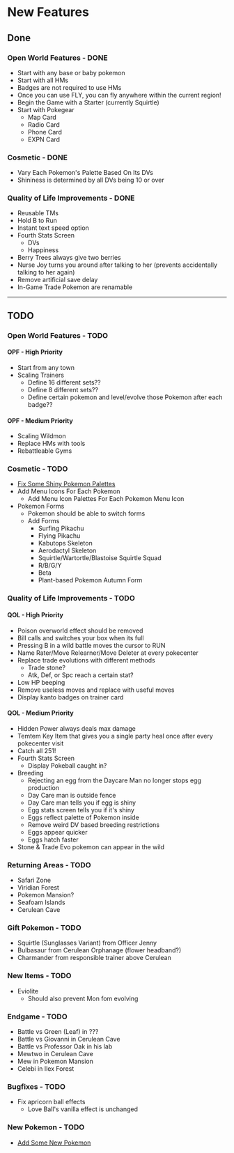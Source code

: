 # New Features

## Done

### Open World Features - DONE

- Start with any base or baby pokemon
- Start with all HMs
- Badges are not required to use HMs
- Once you can use FLY, you can fly anywhere within the current region!
- Begin the Game with a Starter (currently Squirtle)
- Start with Pokegear
  - Map Card
  - Radio Card
  - Phone Card
  - EXPN Card

### Cosmetic - DONE

- Vary Each Pokemon's Palette Based On Its DVs
- Shininess is determined by all DVs being 10 or over

### Quality of Life Improvements - DONE

- Reusable TMs
- Hold B to Run
- Instant text speed option
- Fourth Stats Screen
  - DVs
  - Happiness
- Berry Trees always give two berries
- Nurse Joy turns you around after talking to her (prevents accidentally talking to her again)
- Remove artificial save delay
- In-Game Trade Pokemon are renamable

---

## TODO

### Open World Features - TODO

#### OPF - High Priority

- Start from any town
- Scaling Trainers
  - Define 16 different sets??
  - Define 8 different sets??
  - Define certain pokemon and level/evolve those Pokemon after each badge??

#### OPF - Medium Priority

- Scaling Wildmon
- Replace HMs with tools
- Rebattleable Gyms

### Cosmetic - TODO

- [Fix Some Shiny Pokemon Palettes](./shiny_changes.md)
- Add Menu Icons For Each Pokemon
  - Add Menu Icon Palettes For Each Pokemon Menu Icon
- Pokemon Forms  
  - Pokemon should be able to switch forms
  - Add Forms
    - Surfing Pikachu
    - Flying Pikachu
    - Kabutops Skeleton
    - Aerodactyl Skeleton
    - Squirtle/Wartortle/Blastoise Squirtle Squad
    - R/B/G/Y
    - Beta
    - Plant-based Pokemon Autumn Form

### Quality of Life Improvements - TODO

#### QOL - High Priority

- Poison overworld effect should be removed
- Bill calls and switches your box when its full
- Pressing B in a wild battle moves the cursor to RUN
- Name Rater/Move Relearner/Move Deleter at every pokecenter
- Replace trade evolutions with different methods
  - Trade stone?
  - Atk, Def, or Spc reach a certain stat?
- Low HP beeping
- Remove useless moves and replace with useful moves
- Display kanto badges on trainer card
  
#### QOL - Medium Priority

- Hidden Power always deals max damage
- Temtem Key Item that gives you a single party heal once after every pokecenter visit
- Catch all 251!
- Fourth Stats Screen
  - Display Pokeball caught in?
- Breeding
  - Rejecting an egg from the Daycare Man no longer stops egg production
  - Day Care man is outside fence
  - Day Care man tells you if egg is shiny
  - Egg stats screen tells you if it's shiny
  - Eggs reflect palette of Pokemon inside
  - Remove weird DV based breeding restrictions
  - Eggs appear quicker
  - Eggs hatch faster
- Stone & Trade Evo pokemon can appear in the wild

### Returning Areas - TODO

- Safari Zone
- Viridian Forest
- Pokemon Mansion?
- Seafoam Islands
- Cerulean Cave

### Gift Pokemon - TODO

- Squirtle (Sunglasses Variant) from Officer Jenny
- Bulbasaur from Cerulean Orphanage (flower headband?)
- Charmander from responsible trainer above Cerulean

### New Items - TODO

- Eviolite
  - Should also prevent Mon fom evolving

### Endgame - TODO

- Battle vs Green (Leaf) in ???
- Battle vs Giovanni in Cerulean Cave
- Battle vs Professor Oak in his lab
- Mewtwo in Cerulean Cave
- Mew in Pokemon Mansion
- Celebi in Ilex Forest

### Bugfixes - TODO

- Fix apricorn ball effects
  - Love Ball's vanilla effect is unchanged

### New Pokemon - TODO

- [Add Some New Pokemon](./new_pokemon.md)
